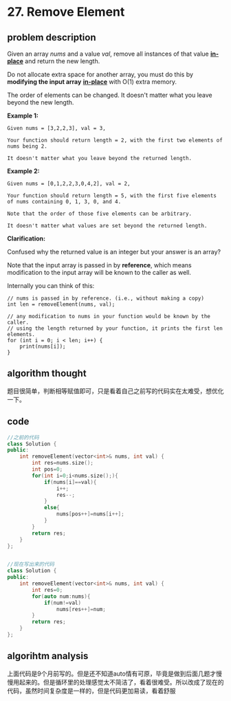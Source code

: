 # 27. Remove Element

## problem description

Given an array _nums_ and a value _val_, remove all instances of that value [**in-place**](https://en.wikipedia.org/wiki/In-place_algorithm) and return the new length.

Do not allocate extra space for another array, you must do this by **modifying the input array** [**in-place**](https://en.wikipedia.org/wiki/In-place_algorithm) with O\(1\) extra memory.

The order of elements can be changed. It doesn't matter what you leave beyond the new length.

**Example 1:**

```text
Given nums = [3,2,2,3], val = 3,

Your function should return length = 2, with the first two elements of nums being 2.

It doesn't matter what you leave beyond the returned length.
```

**Example 2:**

```text
Given nums = [0,1,2,2,3,0,4,2], val = 2,

Your function should return length = 5, with the first five elements of nums containing 0, 1, 3, 0, and 4.

Note that the order of those five elements can be arbitrary.

It doesn't matter what values are set beyond the returned length.
```

**Clarification:**

Confused why the returned value is an integer but your answer is an array?

Note that the input array is passed in by **reference**, which means modification to the input array will be known to the caller as well.

Internally you can think of this:

```text
// nums is passed in by reference. (i.e., without making a copy)
int len = removeElement(nums, val);

// any modification to nums in your function would be known by the caller.
// using the length returned by your function, it prints the first len elements.
for (int i = 0; i < len; i++) {
    print(nums[i]);
}
```

## algorithm thought

题目很简单，判断相等赋值即可，只是看着自己之前写的代码实在太难受，想优化一下。

## code

```cpp
//之前的代码
class Solution {
public:
    int removeElement(vector<int>& nums, int val) {
        int res=nums.size();
        int pos=0;
        for(int i=0;i<nums.size();){
            if(nums[i]==val){
                i++;
                res--;
            }
            else{
                nums[pos++]=nums[i++];
            }
        }
        return res;
    }
};


//现在写出来的代码
class Solution {
public:
    int removeElement(vector<int>& nums, int val) {
        int res=0;
        for(auto num:nums){
            if(num!=val)
                nums[res++]=num;
        }
        return res;
    }
};
```

## algorihtm analysis

上面代码是9个月前写的。但是还不知道auto情有可原，毕竟是做到后面几题才慢慢用起来的。但是循环里的处理感觉太不简洁了，看着很难受。所以改成了现在的代码，虽然时间复杂度是一样的，但是代码更加易读，看着舒服


